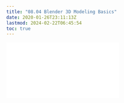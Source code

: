 ```yaml
---
title: "08.04 Blender 3D Modeling Basics"
date: 2020-01-26T23:11:13Z
lastmod: 2024-02-22T06:45:54
toc: true
---
```


![Link to included file](../../../../3d-modeling/blender/3d-modeling-basics-blender.md)
